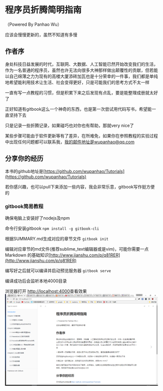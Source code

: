 # 程序员折腾简明指南
（Powered By Panhao Wu）

应该会慢慢更新的，虽然不知道有多慢

## 作者序

身处科技日益发展的时代，互联网、大数据、人工智能已然开始改变我们的生活，作为一名普通的程序员，虽然也许无法向很多大神那样做出颠覆性的贡献，但若能以自己绵薄之力为现有的高楼大厦添砖加瓦也是十分荣幸的一件事，我们都是单纯地希望能利用技术让生活、社会变得更好，只是可能我们的思考方式不太一样

一直有写一点教程的习惯，但是积累下来之后发现有点乱，要是能整理成册就太好了

正好知道有gitbook这么一个神奇的东西，也是第一次尝试用代码写书，希望能一直坚持下去

只是记录一些折腾记录，如果碰巧也对你也有帮助，那就very nice了

某些步骤可能由于软件更新等有了差异，在所难免，如果你在参照教程的实验过程中出现任何问题都可以联系我，我的邮件地址是wupanhao@qq.com

## 分享你的经历

本书的github地址是[https://github.com/wupanhao/Tutorials](https://github.com/wupanhao/Tutorials)

若你感兴趣，也可以pull下来添加一些内容，我会非常乐意，gitbook写作挺方便的

### gitbook简易教程

确保电脑上安装好了nodejs及npm

命令行安装gitbook
`npm install -g gitbook-cli`

根据SUMMARY.md生成对应的章节文件
`gitbook init`

编辑对应章节的md文件(推荐sublime_text编辑器或是vim)，可能你需要一点Markdown
的基础知识[http://www.jianshu.com/p/q81RER](http://www.jianshu.com/p/q81RER)

编写好之后就可以编译并启动预览服务器
`gitbook serve`

编译成功后会监听本地4000目录

浏览器打开 [http://localhost:4000](http://localhost:4000)查看效果
![浏览器查看效果图](chapter1/img/0-1.png "浏览器查看效果图")